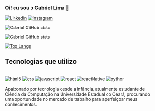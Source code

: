 ### Oi! eu sou o Gabriel Lima 🤙

[![Linkedin](https://img.shields.io/badge/LinkedIn-0077B5?style=for-the-badge&logo=linkedin&logoColor=white)](https://www.linkedin.com/in/gabriel-silva-limaa/)
[![Instagram](https://img.shields.io/badge/Instagram-E4405F?style=for-the-badge&logo=instagram&logoColor=white)](https://www.instagram.com/gabriiel.sll/)


![Gabriel GitHub stats](https://github-readme-stats.vercel.app/api?username=GabrielSll&show_icons=true&theme=tokyonight)

![Gabriel GitHub stats](https://github-readme-stats.vercel.app/api?username=GabrielSll&count_private=true)


[![Top Langs](https://github-readme-stats.vercel.app/api/top-langs/?username=anuraghazra&layout=compact)](https://github.com/anuraghazra/github-readme-stats)

## Tecnologias que utilizo 
<div style="display: inline_block"><br/>
<img align="center" alt=html5 src="https://img.shields.io/badge/HTML5-E34F26?style=for-the-badge&logo=html5&logoColor=white"/>
<img align="center" alt=css src="https://img.shields.io/badge/CSS3-1572B6?style=for-the-badge&logo=css3&logoColor=white"/>
<img align="center" alt=javascript src="https://img.shields.io/badge/JavaScript-F7DF1E?style=for-the-badge&logo=javascript&logoColor=black"/>
<img align="center" alt=react src="https://img.shields.io/badge/React-20232A?style=for-the-badge&logo=react&logoColor=61DAFB"/>
<img align="center" alt=reactNative src="https://img.shields.io/badge/React_Native-20232A?style=for-the-badge&logo=react&logoColor=61DAFB"/>
<img align="center" alt=python src="https://img.shields.io/badge/Python-14354C?style=for-the-badge&logo=python&logoColor=white"/>
</div><br/>
Apaixonado por tecnologia desde a infância, atualmente estudante de Ciência da Computação na Universidade Estadual do Ceará, procurando uma oportunidade
no mercado de trabalho para aperfeiçoar meus conhecimentos. 


